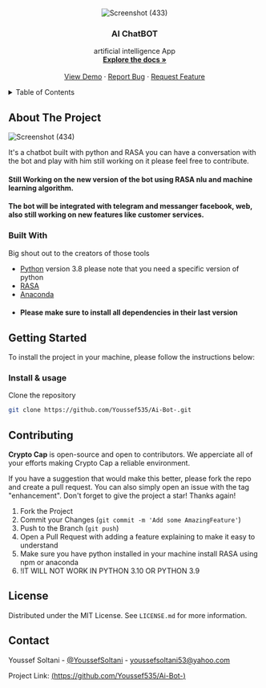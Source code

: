 <div id="top"></div>

<!-- PROJECT LOGO -->
<br />
<div align="center">

  <a href="https://github.com/Youssef535/Ai-Bot-"></a>
  ![Screenshot (433)](https://user-images.githubusercontent.com/82522735/205445239-e146dae7-1d77-48cd-9803-f532132ce432.png)
  <h3 align="center">AI ChatBOT</h3>

  <p align="center">
     artificial intelligence App 
    <br />
    <a href="https://rasa.com/docs/"><strong>Explore the docs »</strong></a>
    <br />
    <br />
    <a href="">View Demo</a>
    ·
    <a href='https://github.com/Youssef535/Ai-Bot-/issues'>Report Bug</a>
    ·
    <a href="https://github.com/Youssef535/Ai-Bot-/pulls">Request Feature</a>
  </p>
</div>

<!-- TABLE OF CONTENTS -->
<details>
  <summary>Table of Contents</summary>
  <ol>
    <li>
      <a href="#about-the-project">About The Project</a>
      <ul>
        <li><a href="#built-with">Built With</a></li>
      </ul>
    </li>
    <li>
      <a href="#structure">Structure</a>
    </li>
    <li>
      <a href="#getting-started">Getting Started</a>
      <ul>
        <li><a href="#installation">Installation & usage</a></li>
      </ul>
    </li>
    <li><a href="#contributing">Contributing</a></li>
    <li><a href="#license">License</a></li>
    <li><a href="#contact">Contact</a></li>
  </ol>
</details>

<!-- ABOUT THE PROJECT -->
## About The Project
![Screenshot (434)](https://user-images.githubusercontent.com/82522735/205445175-be3dde55-1d0b-4a3a-8ca0-35916c21cf35.png)


It's a chatbot built with python and RASA you can have a conversation with the bot and play with him still working on it please feel free to contribute.
#### Still Working on the new version of the bot using RASA nlu and machine learning algorithm.
#### The bot will be integrated with telegram and messanger facebook, web, also still working on new features like customer services.
### Built With

Big shout out to the creators of those tools

* [Python](https://www.python.org/) version 3.8 please note that you need a specific version of python
* [RASA](https://rasa.com/docs/)
* [Anaconda](https://www.anaconda.com/)
* #### Please make sure to install all dependencies in their last version



<!-- GETTING STARTED -->
## Getting Started

To install the project in your machine, please follow the instructions below:

### Install & usage

Clone the repository
  ```sh
  git clone https://github.com/Youssef535/Ai-Bot-.git
  ```
  
<!-- CONTRIBUTING -->
## Contributing

**Crypto Cap** is open-source and open to contributors. We apperciate all of your efforts making Crypto Cap a reliable environment.

If you have a suggestion that would make this better, please fork the repo and create a pull request. You can also simply open an issue with the tag "enhancement".
Don't forget to give the project a star! Thanks again!

1. Fork the Project
3. Commit your Changes (`git commit -m 'Add some AmazingFeature'`)
4. Push to the Branch (`git push`)
5. Open a Pull Request with adding a feature explaining to make it easy to understand
6. Make sure you have python installed in your machine install RASA using npm or anaconda 
7.  !IT WILL NOT WORK IN PYTHON 3.10 OR PYTHON 3.9

<!-- LICENSE -->
## License

Distributed under the MIT License. See `LICENSE.md` for more information.

<!-- CONTACT -->
## Contact

Youssef Soltani - [@YoussefSoltani](https://twitter.com/Youssef60459694) - youssefsoltani53@yahoo.com

Project Link: [(https://github.com/Youssef535/Ai-Bot-)](https://github.com/Youssef535/Ai-Bot-)
